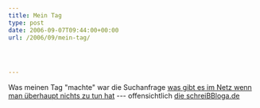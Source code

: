 ```yaml
---
title: Mein Tag
type: post
date: 2006-09-07T09:44:00+00:00
url: /2006/09/mein-tag/




---
```

Was meinen Tag "machte" war die Suchanfrage [was gibt es im Netz wenn man überhaupt nichts zu tun hat][1] --- offensichtlich [die schreiBBloga.de][2]

 [1]: http://www.google.de/search?hl=de&q=was+gibt+es+im+netz%2C+wenn+man+%C3%BCberhaupt+nichts+zu+tun+hat%3F&btnG=Google-Suche
 [2]: http://die.schreibbloga.de/
